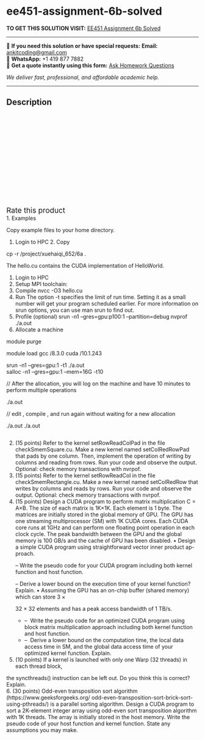 # ee451-assignment-6b-solved
**TO GET THIS SOLUTION VISIT:** [EE451 Assignment 6b Solved](https://www.ankitcodinghub.com/product/ee451-assignment-6b-solved/)


---

📩 **If you need this solution or have special requests:** **Email:** ankitcoding@gmail.com  
📱 **WhatsApp:** +1 419 877 7882  
📄 **Get a quote instantly using this form:** [Ask Homework Questions](https://www.ankitcodinghub.com/services/ask-homework-questions/)

*We deliver fast, professional, and affordable academic help.*

---

<h2>Description</h2>



<div class="kk-star-ratings kksr-auto kksr-align-center kksr-valign-top" data-payload="{&quot;align&quot;:&quot;center&quot;,&quot;id&quot;:&quot;100481&quot;,&quot;slug&quot;:&quot;default&quot;,&quot;valign&quot;:&quot;top&quot;,&quot;ignore&quot;:&quot;&quot;,&quot;reference&quot;:&quot;auto&quot;,&quot;class&quot;:&quot;&quot;,&quot;count&quot;:&quot;0&quot;,&quot;legendonly&quot;:&quot;&quot;,&quot;readonly&quot;:&quot;&quot;,&quot;score&quot;:&quot;0&quot;,&quot;starsonly&quot;:&quot;&quot;,&quot;best&quot;:&quot;5&quot;,&quot;gap&quot;:&quot;4&quot;,&quot;greet&quot;:&quot;Rate this product&quot;,&quot;legend&quot;:&quot;0\/5 - (0 votes)&quot;,&quot;size&quot;:&quot;24&quot;,&quot;title&quot;:&quot;EE451 Assignment 6b Solved&quot;,&quot;width&quot;:&quot;0&quot;,&quot;_legend&quot;:&quot;{score}\/{best} - ({count} {votes})&quot;,&quot;font_factor&quot;:&quot;1.25&quot;}">

<div class="kksr-stars">

<div class="kksr-stars-inactive">
            <div class="kksr-star" data-star="1" style="padding-right: 4px">


<div class="kksr-icon" style="width: 24px; height: 24px;"></div>
        </div>
            <div class="kksr-star" data-star="2" style="padding-right: 4px">


<div class="kksr-icon" style="width: 24px; height: 24px;"></div>
        </div>
            <div class="kksr-star" data-star="3" style="padding-right: 4px">


<div class="kksr-icon" style="width: 24px; height: 24px;"></div>
        </div>
            <div class="kksr-star" data-star="4" style="padding-right: 4px">


<div class="kksr-icon" style="width: 24px; height: 24px;"></div>
        </div>
            <div class="kksr-star" data-star="5" style="padding-right: 4px">


<div class="kksr-icon" style="width: 24px; height: 24px;"></div>
        </div>
    </div>

<div class="kksr-stars-active" style="width: 0px;">
            <div class="kksr-star" style="padding-right: 4px">


<div class="kksr-icon" style="width: 24px; height: 24px;"></div>
        </div>
            <div class="kksr-star" style="padding-right: 4px">


<div class="kksr-icon" style="width: 24px; height: 24px;"></div>
        </div>
            <div class="kksr-star" style="padding-right: 4px">


<div class="kksr-icon" style="width: 24px; height: 24px;"></div>
        </div>
            <div class="kksr-star" style="padding-right: 4px">


<div class="kksr-icon" style="width: 24px; height: 24px;"></div>
        </div>
            <div class="kksr-star" style="padding-right: 4px">


<div class="kksr-icon" style="width: 24px; height: 24px;"></div>
        </div>
    </div>
</div>


<div class="kksr-legend" style="font-size: 19.2px;">
            <span class="kksr-muted">Rate this product</span>
    </div>
    </div>
<div class="page" title="Page 1">
<div class="layoutArea">
<div class="column">
1. Examples

Copy example files to your home directory.

1. Login to HPC 2. Copy

cp -r /project/xuehaiqi_652/6a .

The hello.cu contains the CUDA implementation of HelloWorld.

<ol>
<li>Login to HPC</li>
<li>Setup MPI toolchain:</li>
<li>Compile
nvcc -O3 hello.cu
</li>
<li>Run
The option -t specifies the limit of run time. Setting it as a small number will get your program scheduled earlier. For more information on srun options, you can use man srun to find out.
</li>
<li>Profile (optional)
srun -n1 –gres=gpu:p100:1 –partition=debug nvprof ./a.out
</li>
<li>Allocate a machine</li>
</ol>
</div>
</div>
<div class="layoutArea">
<div class="column">
module purge

module load gcc /8.3.0 cuda /10.1.243

</div>
</div>
<div class="layoutArea">
<div class="column">
srun -n1 –gres=gpu:1 -t1 ./a.out

</div>
</div>
<div class="section">
<div class="layoutArea">
<div class="column">
salloc -n1 –gres=gpu:1 –mem=16G -t10

// After the allocation, you will log on the machine and have 10 minutes to perform multiple operations

./a.out

// edit , compile , and run again without waiting for a new allocation

./a.out ./a.out

</div>
</div>
</div>
</div>
<div class="page" title="Page 2">
<div class="layoutArea">
<div class="column">
<ol start="2">
<li>(15 points) Refer to the kernel setRowReadColPad in the file checkSmemSquare.cu. Make a new kernel named setColRedRowPad that pads by one column. Then, implement the operation of writing by columns and reading from rows. Run your code and observe the output. Optional: check memory transactions with nvrpof.</li>
<li>(15 points) Refer to the kernel setRowReadCol in the file checkSmemRectangle.cu. Make a new kernel named setColRedRow that writes by columns and reads by rows. Run your code and observe the output. Optional: check memory transactions with nvrpof.</li>
<li>(15 points) Design a CUDA program to perform matrix multiplication C = A×B. The size of each matrix is 1K×1K. Each element is 1 byte. The matrices are initially stored in the global memory of GPU. The GPU has one streaming multiprocessor (SM) with 1K CUDA cores. Each CUDA core runs at 1GHz and can perform one floating point operation in each clock cycle. The peak bandwidth between the GPU and the global memory is 100 GB/s and the cache of GPU has been disabled.
• Design a simple CUDA program using straightforward vector inner product ap- proach.

– Write the pseudo code for your CUDA program including both kernel function and host function.

– Derive a lower bound on the execution time of your kernel function? Explain. • Assuming the GPU has an on-chip buffer (shared memory) which can store 3 ×

32 × 32 elements and has a peak access bandwidth of 1 TB/s.

<ul>
<li>– &nbsp;Write the pseudo code for an optimized CUDA program using block matrix
multiplication approach including both kernel function and host function.
</li>
<li>– &nbsp;Derive a lower bound on the computation time, the local data access time in SM, and the global data access time of your optimized kernel function. Explain.</li>
</ul>
</li>
<li>(10 points) If a kernel is launched with only one Warp (32 threads) in each thread block,</li>
</ol>
the syncthreads() instruction can be left out. Do you think this is correct? Explain.

</div>
</div>
</div>
<div class="page" title="Page 3">
<div class="layoutArea">
<div class="column">
6. (30 points) Odd-even transposition sort algorithm (https://www.geeksforgeeks.org/ odd-even-transposition-sort-brick-sort-using-pthreads/) is a parallel sorting algorithm. Design a CUDA program to sort a 2K-element integer array using odd-even sort transposition algorithm with 1K threads. The array is initially stored in the host memory. Write the pseudo code of your host function and kernel function. State any assumptions you may make.

</div>
</div>
</div>

